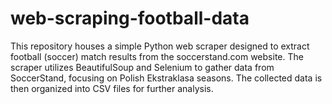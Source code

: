 # web-scraping-football-data
This repository houses a simple Python web scraper designed to extract football (soccer) match results from the soccerstand.com website. The scraper utilizes BeautifulSoup and Selenium to gather data from SoccerStand, focusing on Polish Ekstraklasa seasons. The collected data is then organized into CSV files for further analysis.
